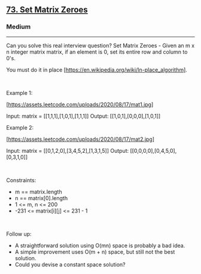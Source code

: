 <h2><a href="https://leetcode.com/problems/set-matrix-zeroes/">73. Set Matrix Zeroes</a></h2><h3>Medium</h3><hr>Can you solve this real interview question? Set Matrix Zeroes - Given an m x n integer matrix matrix, if an element is 0, set its entire row and column to 0's.

You must do it in place [https://en.wikipedia.org/wiki/In-place_algorithm].

 

Example 1:

[https://assets.leetcode.com/uploads/2020/08/17/mat1.jpg]


Input: matrix = [[1,1,1],[1,0,1],[1,1,1]]
Output: [[1,0,1],[0,0,0],[1,0,1]]


Example 2:

[https://assets.leetcode.com/uploads/2020/08/17/mat2.jpg]


Input: matrix = [[0,1,2,0],[3,4,5,2],[1,3,1,5]]
Output: [[0,0,0,0],[0,4,5,0],[0,3,1,0]]


 

Constraints:

 * m == matrix.length
 * n == matrix[0].length
 * 1 <= m, n <= 200
 * -231 <= matrix[i][j] <= 231 - 1

 

Follow up:

 * A straightforward solution using O(mn) space is probably a bad idea.
 * A simple improvement uses O(m + n) space, but still not the best solution.
 * Could you devise a constant space solution?